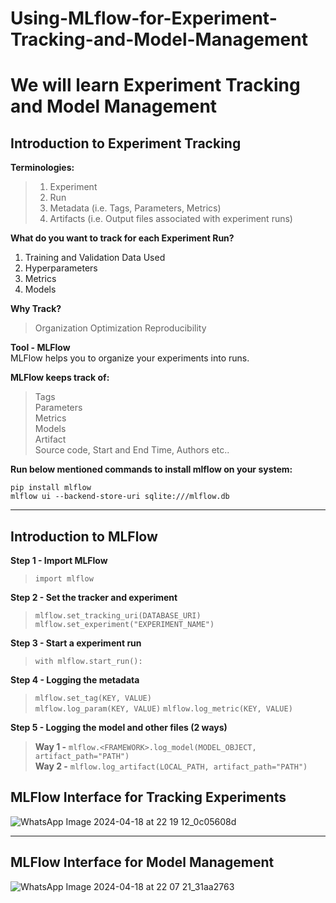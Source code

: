 # Using-MLflow-for-Experiment-Tracking-and-Model-Management
# We will learn Experiment Tracking and Model Management

## Introduction to Experiment Tracking
**Terminologies:**
> 1. Experiment  
> 2. Run  
> 3. Metadata  (i.e. Tags, Parameters, Metrics)  
> 4. Artifacts (i.e. Output files associated with experiment runs)

**What do you want to track for each Experiment Run?**
1. Training and Validation Data Used
2. Hyperparameters
3. Metrics
4. Models

**Why Track?**
> Organization
> Optimization
> Reproducibility

**Tool - MLFlow**  
MLFlow helps you to organize your experiments into runs.

**MLFlow keeps track of:**
> Tags  
> Parameters  
> Metrics  
> Models  
> Artifact  
> Source code, Start and End Time, Authors etc..

**Run below mentioned commands to install mlflow on your system:**
```
pip install mlflow
mlflow ui --backend-store-uri sqlite:///mlflow.db
```
*** 

## Introduction to MLFlow

**Step 1 - Import MLFlow**
> `import mlflow`

**Step 2 - Set the tracker and experiment**
> `mlflow.set_tracking_uri(DATABASE_URI)`  
> `mlflow.set_experiment("EXPERIMENT_NAME")`

**Step 3 - Start a experiment run**
> `with mlflow.start_run():`

**Step 4 - Logging the metadata**
> `mlflow.set_tag(KEY, VALUE)`  
> `mlflow.log_param(KEY, VALUE)`
> `mlflow.log_metric(KEY, VALUE)`

**Step 5 - Logging the model and other files (2 ways)**
> **Way 1 -** `mlflow.<FRAMEWORK>.log_model(MODEL_OBJECT, artifact_path="PATH")`  
> **Way 2 -** `mlflow.log_artifact(LOCAL_PATH, artifact_path="PATH")`


## MLFlow Interface for Tracking Experiments
![WhatsApp Image 2024-04-18 at 22 19 12_0c05608d](https://github.com/RoddaAvinash/Using-MLflow-for-Experiment-Tracking-and-Model-Management/assets/155214451/68612fb6-dd7c-4e97-901c-78c5344e9b2c)

***

## MLFlow Interface for Model Management
![WhatsApp Image 2024-04-18 at 22 07 21_31aa2763](https://github.com/RoddaAvinash/Using-MLflow-for-Experiment-Tracking-and-Model-Management/assets/155214451/6f386b3c-1a12-4220-96a8-5c9fb176aa73)


